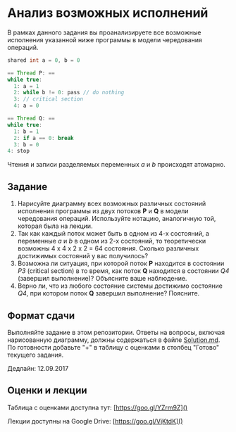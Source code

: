 # Анализ возможных исполнений

В рамках данного задания вы проанализируете все возможные исполнения указанной ниже программы в модели чередования операций.

```java
shared int a = 0, b = 0

== Thread P: ==
while true:
  1: a = 1
  2: while b != 0: pass // do nothing
  3: // critical section
  4: a = 0

== Thread Q: ==
while true:
  1: b = 1
  2: if a == 0: break
  3: b = 0
4: stop
```

Чтения и записи разделяемых переменных *a* и *b* происходят атомарно.

## Задание

1. Нарисуйте диаграмму всех возможных различных состояний исполнения программы из двух потоков **P** и **Q** в модели чередования операций. Используйте нотацию, аналогичную той, которая была на лекции. 
2. Так как каждый поток может быть в одном из 4-х состояний, а переменные *a* и *b* в одном из 2-х состояний, то теоретически возможны 4 x 4 x 2 x 2 = 64 состояния. Сколько различных достижимых состояний у вас получилось?
3. Возможна ли ситуация, при которой поток **P** находится в состоянии *P3* (critical section) в то время, как поток **Q** находится в состоянии *Q4* (завершил выполнение)? Объясните ваше наблюдение.
4. Верно ли, что из любого состояние системы достижимо состояние *Q4*, при котором поток **Q** завершил выполнение? Поясните.

## Формат сдачи
Выполняйте задание в этом репозитории. Ответы на вопросы, включая нарисованную диаграмму, должны содержаться в файле [Solution.md](Solution.md). По готовности добавьте "+" в таблицу с оценками в столбец "Готово" текущего задания.

Дедлайн: 12.09.2017

## Оценки и лекции
Таблица с оценками доступна тут: [https://goo.gl/YZrm9Z]()

Лекции доступны на Google Drive: [https://goo.gl/VjKtdK]()
